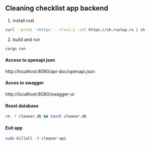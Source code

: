 ## Cleaning checklist app backend

1) install rust 

```bash
curl --proto '=https' --tlsv1.2 -sSf https://sh.rustup.rs | sh
```
2) build and run

```bash
cargo run
```


#### Access to openapi json
http://localhost:8080/api-doc/openapi.json

#### Acces to swagger
http://localhost:8080/swagger-ui


#### Reset database
```bash
rm -f cleaner.db && touch cleaner.db
```

#### Exit app
```bash
sudo killall -9 cleaner-api
```
